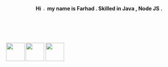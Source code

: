 

<div align="center" >
<p><strong>Hi <img width="2%" src="https://camo.githubusercontent.com/e8e7b06ecf583bc040eb60e44eb5b8e0ecc5421320a92929ce21522dbc34c891/68747470733a2f2f6d656469612e67697068792e636f6d2f6d656469612f6876524a434c467a6361737252346961377a2f67697068792e676966"/> my name is Farhad . Skilled in Java , Node JS .<strong></p> 
 </div>

 
 
 [<img src="https://camo.githubusercontent.com/c8a9c5b414cd812ad6a97a46c29af67239ddaeae08c41724ff7d945fb4c047e5/68747470733a2f2f6564656e742e6769746875622e696f2f537570657254696e7949636f6e732f696d616765732f7376672f6c696e6b6564696e2e737667" width="50"/>](https://www.linkedin.com/in/farhad-aliyev/)  [<img src="https://camo.githubusercontent.com/8f245234577766478eaf3ee72b0615e99bb9ef3eaa56e1c37f75692811181d5c/68747470733a2f2f6564656e742e6769746875622e696f2f537570657254696e7949636f6e732f696d616765732f7376672f66616365626f6f6b2e737667" width="50"/>](https://www.facebook.com/farhad.aliev.564/) [<img src="https://camo.githubusercontent.com/f4b401dd7cd9b7840fd31acafd49e151a80e4c9600bf219934461b96dd98e013/68747470733a2f2f6564656e742e6769746875622e696f2f537570657254696e7949636f6e732f696d616765732f7376672f74656c656772616d2e737667" width="50"/>](https://t.me/FarhadAliev1) 



<!-- <div align="center" display="flex">
<img height="190em" width="49.7%" src="https://github-readme-stats.vercel.app/api?username=FarhadAliev&theme=merko&show_icons=true" align = "center"/>
<img height="190em" width="49.7%" src="https://github-readme-streak-stats.herokuapp.com/?user=FarhadAliev&theme=merko" align = "center"/>
</div> -->



